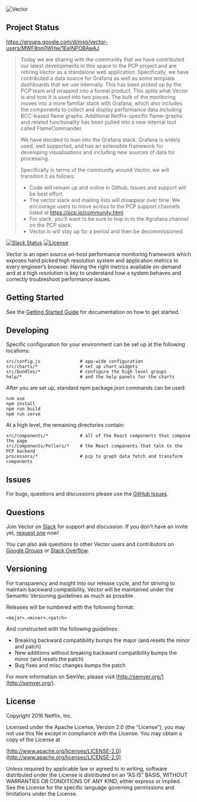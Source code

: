 ![Vector](vector.png)

## Project Status

https://groups.google.com/d/msg/vector-users/MWF8nnj1WHw/1EelNPOBAwAJ

> Today we are sharing with the community that we have contributed our latest developments in this space to the PCP project and are retiring Vector as a standalone web application. Specifically, we have contributed a data source for Grafana as well as some template dashboards that we use internally. This has been picked up by the PCP team and wrapped into a formal product. This splits what Vector is and how it is used into two pieces. The bulk of the monitoring moves into a more familiar stack with Grafana, which also includes the components to collect and display performance data including BCC-based flame graphs. Additional Netflix-specific flame-graphs and related functionality has been pulled into a new internal tool called FlameCommander.
> 
> We have decided to lean into the Grafana stack. Grafana is widely used, well supported, and has an extensible framework for developing visualisations and including new sources of data for processing.
> 
> 
> Specifically in terms of the community around Vector, we will transition it as follows:
> 
> - Code will remain up and online in Github. Issues and support will be best effort.
> - The vector slack and mailing lists will disappear over time. We encourage users to move across to the PCP support channels listed at https://pcp.io/community.html.
> - For slack, you’ll want to be sure to hop in to the #grafana channel on the PCP slack.
> - Vector.io will stay up for a period and then be decommissioned.



[![Slack Status](http://slack.getvector.io/badge.svg)](http://slack.getvector.io/)
[![License](https://img.shields.io/github/license/Netflix/vector.svg)](http://www.apache.org/licenses/LICENSE-2.0)


Vector is an open source on-host performance monitoring framework which exposes hand picked high resolution system and application metrics to every engineer’s browser. Having the right metrics available on-demand and at a high resolution is key to understand how a system behaves and correctly troubleshoot performance issues.

## Getting Started

See the [Getting Started Guide](http://getvector.io/docs/getting-started.html) for documentation on how to get started.

## Developing

Specific configuration for your environment can be set up at the following locations:
```
src/config.js               # app-wide configuration
src/charts/*                # set up chart widgets
src/bundles/*               # configure the high level groups
help/*                      # and the help panels for the charts
```

After you are set up, standard npm package.json commands can be used:
```
nvm use
npm install
npm run build
npm run serve
```

At a high level, the remaining directories contain:
```
src/components/*            # all of the React components that compose the page
src/components/Pollers/*    # the React components that talk to the PCP backend
processors/*                # pcp to graph data fetch and transform components
```

## Issues

For bugs, questions and discussions please use the [GitHub Issues](https://github.com/Netflix/vector/issues).

## Questions

Join Vector on [Slack](https://vectoross.slack.com/) for support and discussion. If you don't have an invite yet, [request one](http://slack.getvector.io/) now!

You can also ask questions to other Vector users and contributors on [Google Groups](https://groups.google.com/forum/#!forum/vector-users) or [Stack Overflow](http://stackoverflow.com/questions/tagged/vectoross).

## Versioning

For transparency and insight into our release cycle, and for striving to maintain backward compatibility, Vector will be maintained under the Semantic Versioning guidelines as much as possible.

Releases will be numbered with the following format:

`<major>.<minor>.<patch>`

And constructed with the following guidelines:

* Breaking backward compatibility bumps the major (and resets the minor and patch)
* New additions without breaking backward compatibility bumps the minor (and resets the patch)
* Bug fixes and misc changes bumps the patch

For more information on SemVer, please visit [http://semver.org/](http://semver.org/).

## License

Copyright 2016 Netflix, Inc.

Licensed under the Apache License, Version 2.0 (the “License”); you may not use this file except in compliance with the License. You may obtain a copy of the License at

[http://www.apache.org/licenses/LICENSE-2.0](http://www.apache.org/licenses/LICENSE-2.0)

Unless required by applicable law or agreed to in writing, software distributed under the License is distributed on an “AS IS” BASIS, WITHOUT WARRANTIES OR CONDITIONS OF ANY KIND, either express or implied. See the License for the specific language governing permissions and limitations under the License.
